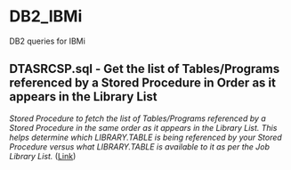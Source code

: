 # DB2_IBMi
DB2 queries for IBMi

## DTASRCSP.sql - Get the list of Tables/Programs referenced by a Stored Procedure in Order as it appears in the Library List
*Stored Procedure to fetch the list of Tables/Programs referenced by a Stored Procedure in the same order as it appears in the Library List. This helps determine which LIBRARY.TABLE is being referenced by your Stored Procedure versus what LIBRARY.TABLE is available to it as per the Job Library List.*
([Link](https://gist.github.com/AbrahamReuben/e5854a184ec3704f0f9a52479e5f8ed0))
